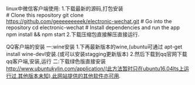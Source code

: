 linux中微信客户端使用:
	1.下载最新的源码,打包安装	
	# Clone this repository
	git clone https://github.com/geeeeeeeeek/electronic-wechat.git
	# Go into the repository
	cd electronic-wechat
	# Install dependencies and run the app
	npm install && npm start
	2.下载压缩包直接解压直接运行.

QQ客户端的安装
	一:wine安装
	1.下再最新版本的wine,(ubuntu可通过 apt-get install wine-devl安装.(或可以安装stagging更新版本)
	2.然后下载到qq官网下载qq客户端,安装,运行
	二:下载绿色版直接安装
	http://www.ubuntukylin.com/application/(此方法暂时只在ubuntu16.04lts上运行过,其他版本未知),此网站提供的其他软件亦可用.



